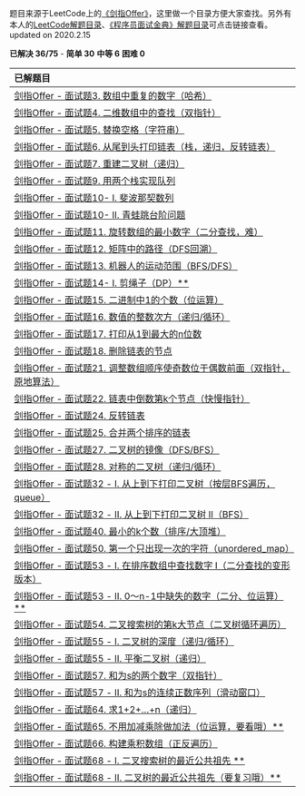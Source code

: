 题目来源于LeetCode上的[《剑指Offer》](https://leetcode-cn.com/problemset/lcof/)，这里做一个目录方便大家查找。另外有本人的[LeetCode解题目录](https://michael.blog.csdn.net/article/details/100577842)、[《程序员面试金典》解题目录](https://blog.csdn.net/qq_21201267/article/details/104306869)可点击链接查看。updated on 2020.2.15

**已解决 36/75** - **简单 30** **中等 6** **困难 0**

| 已解题目                                                     |
| :----------------------------------------------------------- |
| [剑指Offer - 面试题3. 数组中重复的数字（哈希）](https://michael.blog.csdn.net/article/details/104271451) |
| [剑指Offer - 面试题4. 二维数组中的查找（双指针）](https://michael.blog.csdn.net/article/details/104271597) |
| [剑指Offer - 面试题5. 替换空格（字符串）](https://michael.blog.csdn.net/article/details/104271779) |
| [剑指Offer - 面试题6. 从尾到头打印链表（栈，递归，反转链表）](https://michael.blog.csdn.net/article/details/104272440) |
| [剑指Offer - 面试题7. 重建二叉树（递归）](https://blog.csdn.net/qq_21201267/article/details/104294946) |
| [剑指Offer - 面试题9. 用两个栈实现队列](https://michael.blog.csdn.net/article/details/104272589) |
| [剑指Offer - 面试题10- I. 斐波那契数列](https://michael.blog.csdn.net/article/details/104272616) |
| [剑指Offer - 面试题10- II. 青蛙跳台阶问题](https://michael.blog.csdn.net/article/details/104289407) |
| [剑指Offer - 面试题11. 旋转数组的最小数字（二分查找，难）](https://blog.csdn.net/qq_21201267/article/details/104295164) |
| [剑指Offer - 面试题12. 矩阵中的路径（DFS回溯）](https://blog.csdn.net/qq_21201267/article/details/104299657) |
| [剑指Offer - 面试题13. 机器人的运动范围（BFS/DFS）](https://michael.blog.csdn.net/article/details/104304746) |
| [剑指Offer - 面试题14- I. 剪绳子（DP）**](https://michael.blog.csdn.net/article/details/102942661) |
| [剑指Offer - 面试题15. 二进制中1的个数（位运算）](https://michael.blog.csdn.net/article/details/104289467) |
| [剑指Offer - 面试题16. 数值的整数次方（递归/循环）](https://michael.blog.csdn.net/article/details/102489210) |
| [剑指Offer - 面试题17. 打印从1到最大的n位数](https://michael.blog.csdn.net/article/details/104289534) |
| [剑指Offer - 面试题18. 删除链表的节点](https://blog.csdn.net/qq_21201267/article/details/104300064) |
| [剑指Offer - 面试题21. 调整数组顺序使奇数位于偶数前面（双指针，原地算法）](https://michael.blog.csdn.net/article/details/104304117) |
| [剑指Offer - 面试题22. 链表中倒数第k个节点（快慢指针）](https://blog.csdn.net/qq_21201267/article/details/104318179) |
| [剑指Offer - 面试题24. 反转链表](https://blog.csdn.net/qq_21201267/article/details/104301888) |
| [剑指Offer - 面试题25. 合并两个排序的链表](https://michael.blog.csdn.net/article/details/100056931) |
| [剑指Offer - 面试题27. 二叉树的镜像（DFS/BFS）](https://michael.blog.csdn.net/article/details/99675950) |
| [剑指Offer - 面试题28. 对称的二叉树（递归/循环）](https://michael.blog.csdn.net/article/details/102493073) |
| [剑指Offer - 面试题32 - I. 从上到下打印二叉树（按层BFS遍历，queue）](https://michael.blog.csdn.net/article/details/104356010) |
| [剑指Offer - 面试题32 - II. 从上到下打印二叉树 II（BFS）](https://michael.blog.csdn.net/article/details/99699445) |
| [剑指Offer - 面试题40. 最小的k个数（排序/大顶堆）](https://michael.blog.csdn.net/article/details/104327350) |
| [剑指Offer - 面试题50. 第一个只出现一次的字符（unordered_map）](https://michael.blog.csdn.net/article/details/104322216) |
| [剑指Offer - 面试题53 - I. 在排序数组中查找数字 I（二分查找的变形版本）](https://michael.blog.csdn.net/article/details/104335429) |
| [剑指Offer - 面试题53 - II. 0～n-1中缺失的数字（二分、位运算）**](https://michael.blog.csdn.net/article/details/104333385) |
| [剑指Offer - 面试题54. 二叉搜索树的第k大节点（二叉树循环遍历）](https://michael.blog.csdn.net/article/details/104332968) |
| [剑指Offer - 面试题55 - I. 二叉树的深度（递归/循环）](https://michael.blog.csdn.net/article/details/99690644) |
| [剑指Offer - 面试题55 - II. 平衡二叉树（递归）](https://michael.blog.csdn.net/article/details/100783394) |
| [剑指Offer - 面试题57. 和为s的两个数字（双指针）](https://michael.blog.csdn.net/article/details/104321160) |
| [剑指Offer - 面试题57 - II. 和为s的连续正数序列（滑动窗口）](https://michael.blog.csdn.net/article/details/104321869) |
| [剑指Offer - 面试题64. 求1+2+…+n（递归）](https://blog.csdn.net/qq_21201267/article/details/104303145) |
| [剑指Offer - 面试题65. 不用加减乘除做加法（位运算，要看哦）**](https://michael.blog.csdn.net/article/details/104303944) |
| [剑指Offer - 面试题66. 构建乘积数组（正反遍历）](https://michael.blog.csdn.net/article/details/104322129) |
| [剑指Offer - 面试题68 - I. 二叉搜索树的最近公共祖先 **](https://michael.blog.csdn.net/article/details/100868602) |
| [剑指Offer - 面试题68 - II. 二叉树的最近公共祖先（要复习哦）**](https://michael.blog.csdn.net/article/details/100869188) |

